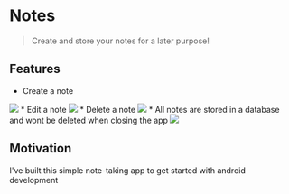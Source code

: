 # Notes
> Create and store your notes for a later purpose!

## Features
* Create a note
<img src="media/createNote.gif"/>
* Edit a note
<img src="media/EditNote.gif"/>
* Delete a note
<img src="media/deleteNote.gif"/>
* All notes are stored in a database and wont be deleted when closing the app
<img src="media/allNotesAreSaved.gif"/>

## Motivation
I've built this simple note-taking app to get started with android development
